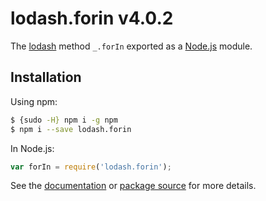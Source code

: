# lodash.forin v4.0.2

The [lodash](https://lodash.com/) method `_.forIn` exported as a [Node.js](https://nodejs.org/) module.

## Installation

Using npm:
```bash
$ {sudo -H} npm i -g npm
$ npm i --save lodash.forin
```

In Node.js:
```js
var forIn = require('lodash.forin');
```

See the [documentation](https://lodash.com/docs#forIn) or [package source](https://github.com/lodash/lodash/blob/4.0.2-npm-packages/lodash.forin) for more details.
